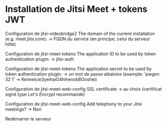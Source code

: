 # Installation de Jitsi Meet + tokens JWT

Configuration de jitsi-videobridge2
The domain of the current installation (e.g. meet.jitsi.com):
-> FQDN du service (en principe, celui du serveur hôte)

Configuration de jitsi-meet-tokens
The application ID to be used by token authentication plugin:
-> jitsi-auth

Configuration de jitsi-meet-tokens
The application secret to be used by token authentication plugin:
-> un mot de passe aléatoire (example: 'pwgen 32 1' -> Keimeicie3yeihaiG4hihevob8Ooshei)

Configuration de jitsi-meet-web-config
SSL certificate
-> au choix (certificat signé type *Let's Encrypt* recommandé)

Configuration de jitsi-meet-web-config
Add telephony to your Jitsi meetings?
-> Non

Redémarrer le serveur
